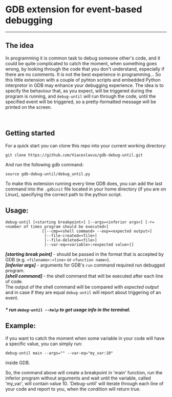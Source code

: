 # GDB extension for event-based debugging

---

## The idea
In programming it is common task to debug someone other's code, and it could be quite complicated to catch the moment, when something goes wrong, by looking through the code that you don't understand, especially if there are no comments. It is not the best experience in programming... So this little extension with a couple of pyhton scripts and embedded Python interpretor in GDB may enhance your debugging experience. The idea is to specify the behaviour that, as you expect, will be triggered during the program is running, and ```debug-until``` will run through the code, until the specified event will be triggered, so a pretty-formatted message will be printed on the screen.

</br>

## Getting started
For a quick start you can clone this repo into your current working directory:
```
git clone https://github.com/Viaceslavus/gdb-debug-until.git
```

And run the following gdb command:
```
source gdb-debug-until/debug_until.py
```

To make this extension running every time GDB does, you can add the last command into the ```.gdbinit``` file located in your home directory (if you are on Linux), 
specifying the correct path to the python script.

  
## Usage: 

```
debug-until [<starting breakpoint>] [--args=<inferior args>] [-r=<number of times program should be executed>] 
                [[--cmp=<shell command> --exp=<expected output>]
                 [--file-created=<file>]
                 [--file-deleted=<file>]
                 [--var-eq=<variable>:<expected value>]]
```

***[starting break point]*** - should be passed in the format that is accepted by GDB (e.g. ```<filename>:<line>``` or ```<function name>```).  
***[inferior args]*** - arguments for GDB's ```run``` command required run debugged program.  
***[shell command]*** - the shell command that will be executed after each line of code.  
The output of the shell command will be compared with *expected output* and in case if they are equal ```debug-until``` will report about triggering of an event. 

##### * run ```debug-until --help``` to get usage info in the terminal.

## Example:

if you want to catch the moment when some variable in your code will have a specific value, you can simply run:
```
debug-until main --args="" --var-eq="my_var:10"
```
inside GDB.

So, the command above will create a breakpoint in 'main' function, run the inferior program without arguments and wait until the variable, called 'my_var', will contain value 10. 'Debug-until' will iterate through each line of your code and report to you, when the condition will return true. 
